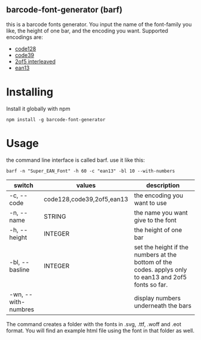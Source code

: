 ##  barcode-font-generator (barf)

this is a barcode fonts generator. You input the name of the font-family you like, the height of one bar, and the encoding you want.
Supported encodings are:

* [code128](https://github.com/Holger-Will/code-128-font)
* [code39](https://github.com/Holger-Will/code-39-font)
* [2of5 interleaved](https://github.com/Holger-Will/2of5-font)
* [ean13](https://github.com/Holger-Will/ean13-font)

# Installing

Install it globally with npm

    npm install -g barcode-font-generator

# Usage

the command line interface is called barf. use it like this:

    barf -n "Super_EAN_Font" -h 60 -c "ean13" -bl 10 --with-numbers

| switch | values | description |
| --- | --- | --- |
| -c, --code | code128,code39,2of5,ean13 | the encoding you want to use |
| -n, --name | STRING | the name you want give to the font |
| -h, --height | INTEGER | the height of one bar |
| -bl, --basline | INTEGER | set the height if the numbers at the bottom of the codes. applys only to ean13 and 2of5 fonts so far.|
| -wn, --with-numbres | | display numbers underneath the bars |

The command creates a folder with the fonts in .svg, .ttf, .woff and .eot format. You will find an example html file using the font in that folder as well.
